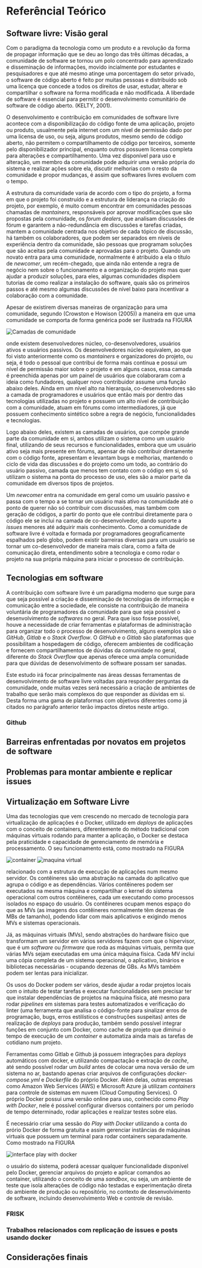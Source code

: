 # Referêncial Teórico

## Software livre: Visão geral

Com o paradigma da tecnologia como um produto e a revolução da forma de propagar informação que se deu ao longo das três últimas décadas, a comunidade de software se tornou um polo concentrado para aprendizado e disseminação de informações, movido incialmente por estudantes e pesquisadores e que até mesmo atinge uma porcentagem do setor privado, o software de código aberto é feito por muitas pessoas e distribuído sob uma licença que concede a todos os direitos de usar, estudar, alterar e compartilhar o software na forma modificada e não modificada. A liberdade de software é essencial para permitir o desenvolvimento comunitário de software de código aberto. (KELTY, 2001).

O desenvolvimento e contribuição em comunidades de software livre acontece com a disponibilização do código fonte de uma aplicação, projeto ou produto, usualmente pela internet com um nível de permissão dado por uma licensa de uso, ou seja, alguns produtos, mesmo sendo de código aberto, não permitem o compartilhamento de código por terceiros, somente pelo disponibilizador principal, enquanto outros possuem licensa completa para alterações e compartilhamento. Uma vez disponível para uso e alteração, um membro da comunidade pode adquirir uma versão própria do sistema e realizar ações sobre ela, discutir melhorias com o resto da comunidade e propor mudanças, é assim que softwares livres evoluem com o tempo.

A estrutura da comunidade varia de acordo com o tipo do projeto, a forma em que o projeto foi construído e a estrutura de liderança na criação do projeto, por exemplo, é muito comum encontrar em comunidades pessoas chamadas de *mantainers*, responsáveis por aprovar modificações que são propostas pela comunidade, os *forum dealers*, que analisam discussões de fórum e garantem a não-redundância em discussões e tarefas criadas, mantem a comunidade centrada nos objetivo de cada tópico de discussão, há também os colaboradores, que podem ser separados em níveis de experiência dentro da comunidade, são pessoas que programam soluções que são aceitas pela comunidade e aprovadas para o projeto. Quando um novato entra para uma comunidade, normalmente é atribuído a ela o título de *newcomer*, um recém-chegado, que ainda não entende a regra de negócio nem sobre o funcionamento e a organização do projeto mas quer ajudar a produzir soluções, para eles, algumas comunidades dispõem tutorias de como realizar a instalação do software, quais são os primeiros passos e até mesmo algumas discussões de nível baixo para incentivar a colaboração com a comunidade.

Apesar de existirem diversas maneiras de organização para uma comunidade, segundo (Crowston e Howison (2005)) a maneira em que uma comunidade se comporta de forma genérica pode ser ilustrada na FIGURA

![Camadas de comunidade](./images/onion-pt.png)

onde existem desenvolvedores núcleo, co-desenvolvedores, usuários ativos e usuários passivos. Os desenvolvedores núcleo equivalem, ao que foi visto anteriormente como os *mantainers* e organizadores do projeto, ou seja, é todo o pessoal que contribui de forma mais contínua e possui um nível de permissão maior sobre o projeto e em alguns casos, essa camada é preenchida apenas por um painel de usuários que colaboraram com a ideia como fundadores, qualquer novo contribuidor assume uma função abaixo deles. Ainda em um nível alto na hierarquia, co-desenvolvedores são a camada de programadores e usuários que então mais por dentro das tecnologias utilizadas no projeto e possuem um alto nível de contribuição com a comunidade, atuam em fórums como intermediadores, já que possuem conhecimento sintético sobre a regra de negócio, funcionalidades e tecnologias.

Logo abaixo deles, existem as camadas de usuários, que compõe grande parte da comunidade em si, ambos utilizam o sistema como um usuário final, utilizando de seus recursos e funcionalidades, embora que um usuário ativo seja mais presente em fórums, apensar de não contribuir diretamente com o código fonte, apresentam e levantam bugs e melhorias, mantendo o ciclo de vida das discussões e do projeto como um todo, ao contrário do usuário passivo, camada que menos tem contato com o código em si, só utilizam o sistema na ponta do processo de uso, eles são a maior parte da comunidade em diversos tipos de projetos.

Um *newcomer* entra na comunidade em geral como um usuário passivo e passa com o tempo a se tornar um usuário mais ativo na comunidade até o ponto de querer não só contribuir com discussões, mas também com geração de códigos, a partir do ponto que ele contribui diretamente para o código ele se inclui na camada de co-desenvolvedor, dando suporte a *issues* menores até adquirir mais conhecimento. Como a comunidade de software livre é voltada e formada por programadores geograficamente espalhados pelo globo, podem existir barreiras diversas para um usuário se tornar um co-desenvolvedor de maneira mais clara, como a falta de comunicação direta, entendimento sobre a tecnologia e como rodar o projeto na sua própria máquina para iniciar o processo de contribuição.

<!--
@article{crowston2005social,
  title={The social structure of free and open source software development},
  author={Crowston, Kevin and Howison, James},
  journal={First Monday},
  volume={10},
  number={2},
  year={2005}
}

@article{kelty2001free,
  title={Free software/free science},
  author={Kelty, Christopher M},
  journal={First Monday},
  volume={6},
  number={12},
  year={2001},
  publisher={Valauskas, Edward J.}
}
-->

## Tecnologias em software

A contribuição com software livre é um paradigma moderno que surge para que seja possível a criação e disseminação de tecnologias de informação e comunicação entre a sociedade, ele consiste na contribuição de maneira voluntária de programadores da comunidade para que seja possível o desenvolvimento de *softwares* no geral. Para que isso fosse possível, houve a necessidade de criar ferramentas e plataformas de administração para organizar todo o processo de desenvolvimento, alguns exemplos são o *GitHub*, *Gitlab* e o *Stack Overflow*. O  *GitHub* e o *Gitlab* são plataformas que possibilitam a hospedagem de código, oferecem  ambientes de codificação e fornecem compartilhamentos de dúvidas da comunidade no geral, diferente do *Stack Overflow* que  apenas oferece uma ampla comunidade para que dúvidas de desenvolvimento de software possam ser sanadas.

Este estudo irá focar principalmente nas áreas dessas ferramentas de desenvolvimento de software livre voltadas para responder perguntas da comunidade, onde muitas vezes será necessário a criação de ambientes de trabalho que serão mais complexos do que responder as dúvidas em si. Desta forma uma gama de plataformas com objetivos diferentes como já citados no parágrafo anterior terão impactos diretos neste artigo.

### Github

## Barreiras enfrentadas por novatos em projetos de software

## Problemas para montar ambiente e replicar issues

## Virtualização em Software Livre

Uma das tecnologias que vem crescendo no mercado de tecnologia para virtualização de aplicações é o Docker, utilizado em *deploys* de aplicações com o conceito de containers, diferentemente do método tradicional com máquinas virtuais rodando para manter a aplicação, o Docker se destaca pela praticidade e capacidade de gerenciamento de memória e processamento. O seu funcionamento está, como mostrado na FIGURA

![container](./images/docker-container.png)
![maquina virtual](./images/docker-maquina-virtual.png)

relacionado com a estrutura de execução de aplicações num mesmo servidor. Os contêineres são uma abstração na camada do aplicativo que agrupa o código e as dependências. Vários contêineres podem ser executados na mesma máquina e compartilhar o kernel do sistema operacional com outros contêineres, cada um executando como processos isolados no espaço do usuário. Os contêineres ocupam menos espaço do que as MVs (as imagens dos contêineres normalmente têm dezenas de MBs de tamanho), podendo lidar com mais aplicativos e exigindo menos MVs e sistemas operacionais.

Já, as máquinas virtuais (MVs), sendo abstrações do hardware físico que transformam um servidor em vários servidores fazem com que o hipervisor, que é um *software* ou *firmware* que roda as máquinas virtuais, permita que várias MVs sejam executadas em uma única máquina física. Cada MV inclui uma cópia completa de um sistema operacional, o aplicativo, binários e bibliotecas necessárias - ocupando dezenas de GBs. As MVs também podem ser lentas para inicializar.

Os usos do Docker podem ser vários, desde ajudar a rodar projetos locais com o intuito de testar tarefas e executar funcionalidades sem precisar ter que instalar dependências de projetos na máquina física, até mesmo para rodar *pipelines* em sistemas para testes automatizados e verificação do linter (uma ferramenta que analisa o código-fonte para sinalizar erros de programação, bugs, erros estilísticos e construções suspeitas) antes de realização de *deploys* para produção, também sendo possível integrar funções em conjunto com Docker, como cache de projeto que diminui o tempo de execução de um *container* e automatiza ainda mais as tarefas de cotidiano num projeto.

Ferramentas como Gitlab e Github já possuem integrações para *deploys* automáticos com docker, e utilizando compactação e extração de *cache*, até sendo possível rodar um *build* antes de colocar uma nova versão de um sistema no ar, bastando apenas criar arquivos de configurações *docker-compose.yml* e *Dockerfile* do próprio Docker. Além delas, outras empresas como Amazon Web Services (AWS) e Microsoft Azure já utilizam *containers* para controle de sistemas em nuvem (Cloud Computing Services). O próprio Docker possui uma versão online para uso, conhecido como *Play with Docker*, nele é possível configurar diversos containers por um período de tempo determinado, rodar aplicações e realizar testes sobre elas.

É necessário criar uma sessão do *Play with Docker* utilizando a conta do prório Docker de forma gratuita e assim gerenciar instâncias de máquinas virtuais que possuem um terminal para rodar containers separadamente. Como mostrado na FIGURA

![interface play with docker](./images/interface-play-with-docker.png)

o usuário do sistema, poderá acessar qualquer funcionalidade disponível pelo Docker, gerenciar arquivos do projeto e aplicar comandos ao container, utilizando o conceito de uma *sandbox*, ou seja, um ambiente de teste que isola alterações de código não testadas e experimentação direta do ambiente de produção ou repositório, no contexto de desenvolvimento de software, incluindo desenvolvimento Web e controle de revisão.

<!--
[1] Usei dados estastísticos do próprio site do docker: https://www.docker.com, não sei como fica isso no documento, e não sei se pode, mas coloquei, qualquer coisa mudamos.
-->

### FRISK

### Trabalhos relacionados com replicação de issues e posts usando docker

## Considerações finais